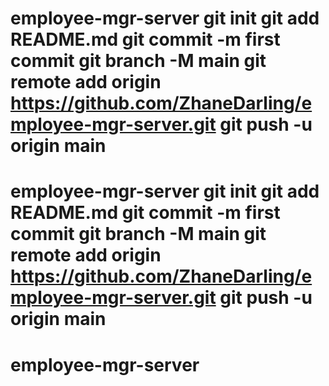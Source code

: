 # employee-mgr-server git init git add README.md git commit -m first commit git branch -M main git remote add origin https://github.com/ZhaneDarling/employee-mgr-server.git git push -u origin main
# employee-mgr-server git init git add README.md git commit -m first commit git branch -M main git remote add origin https://github.com/ZhaneDarling/employee-mgr-server.git git push -u origin main
# employee-mgr-server
